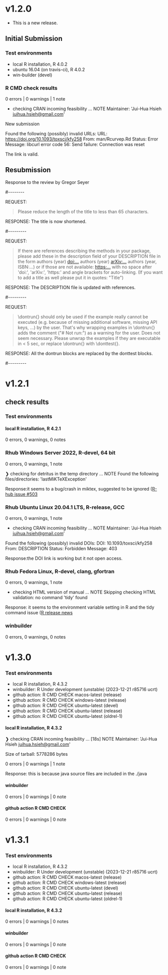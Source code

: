 # v1.2.0

* This is a new release.

## Initial Submission

### Test environments
* local R installation, R 4.0.2
* ubuntu 16.04 (on travis-ci), R 4.0.2
* win-builder (devel)

### R CMD check results

0 errors | 0 warnings | 1 note

* checking CRAN incoming feasibility ... NOTE
Maintainer: 'Jui-Hua Hsieh <juihua.hsieh@gmail.com>'

New submission

Found the following (possibly) invalid URLs:
  URL: https://doi.org/10.1093/toxsci/kfy258
    From: man/Rcurvep.Rd
    Status: Error
    Message: libcurl error code 56:
      	Send failure: Connection was reset
      	
The link is valid.

## Resubmission

Response to the review by Gregor Seyer

#--------

REQUEST:
> Please reduce the length of the title to less than 65 characters.

RESPONSE:
The title is now shortened. 

#---------

REQUEST: 
> If there are references describing the methods in your package, please
add these in the description field of your DESCRIPTION file in the form
authors (year) <doi:...>
authors (year) <arXiv:...>
authors (year, ISBN:...)
or if those are not available: <https:...>
with no space after 'doi:', 'arXiv:', 'https:' and angle brackets for
auto-linking.
(If you want to add a title as well please put it in quotes: "Title")

RESPONSE:
The DESCRIPTION file is updated with references.

#---------

REQUEST:
>\dontrun{} should only be used if the example really cannot be executed
(e.g. because of missing additional software, missing API keys, ...) by
the user. That's why wrapping examples in \dontrun{} adds the comment
("# Not run:") as a warning for the user.
Does not seem necessary.
Please unwrap the examples if they are executable in < 5 sec, or replace
\dontrun{} with \donttest{}.

RESPONSE:
All the dontrun blocks are replaced by the donttest blocks.

#---------


# v1.2.1

## check results

### Test environments

#### local R installation, R 4.2.1

0 errors, 0 warnings, 0 notes

### Rhub  Windows Server 2022, R-devel, 64 bit

0 errors, 0 warnings, 1 note


❯ checking for detritus in the temp directory ... NOTE
  Found the following files/directories:
    'lastMiKTeXException'
    
Response:it seems to a bug/crash in miktex, suggested to be ignored ([R-hub issue #503](https://github.com/r-hub/rhub/issues/503)

### Rhub  Ubuntu Linux 20.04.1 LTS, R-release, GCC

0 errors, 0 warnings, 1 note

* checking CRAN incoming feasibility ... NOTE
Maintainer: ‘Jui-Hua Hsieh <juihua.hsieh@gmail.com>’

Found the following (possibly) invalid DOIs:
  DOI: 10.1093/toxsci/kfy258
    From: DESCRIPTION
    Status: Forbidden
    Message: 403
    
Response:the DOI link is working but it not open access.  
    
### Rhub Fedora Linux, R-devel, clang, gfortran

0 errors, 0 warnings, 1 note

* checking HTML version of manual ... NOTE
Skipping checking HTML validation: no command 'tidy' found

Response: it seems to the environment variable setting in R and the tidy command issue ([R release news](https://cran.r-project.org/doc/manuals/r-release/NEWS.html)


### winbuilder

0 errors, 0 warnings, 0 notes


# v1.3.0

### Test environments
* local R installation, R 4.3.2
* winbuilder: R Under development (unstable) (2023-12-21 r85716 ucrt)
* github action: R CMD CHECK macos-latest (release)
* github action: R CMD CHECK windows-latest (release)
* github action: R CMD CHECK ubuntu-latest (devel)
* github action: R CMD CHECK ubuntu-latest (release)
* github action: R CMD CHECK ubuntu-latest (oldrel-1)

#### local R installation, R 4.3.2

❯ checking CRAN incoming feasibility ... [18s] NOTE
  Maintainer: 'Jui-Hua Hsieh <juihua.hsieh@gmail.com>'
  
  Size of tarball: 5778286 bytes

0 errors | 0 warnings | 1 note

Response: this is because java source files are included in the ./java

#### winbuilder

0 errors | 0 warnings | 0 note

#### github action R CMD CHECK

0 errors | 0 warnings | 0 note


# v1.3.1

### Test environments
* local R installation, R 4.3.2
* winbuilder: R Under development (unstable) (2023-12-21 r85716 ucrt)
* github action: R CMD CHECK macos-latest (release)
* github action: R CMD CHECK windows-latest (release)
* github action: R CMD CHECK ubuntu-latest (devel)
* github action: R CMD CHECK ubuntu-latest (release)
* github action: R CMD CHECK ubuntu-latest (oldrel-1)


#### local R installation, R 4.3.2

0 errors | 0 warnings | 0 notes 

#### winbuilder

0 errors | 0 warnings | 0 note

#### github action R CMD CHECK

0 errors | 0 warnings | 0 note
